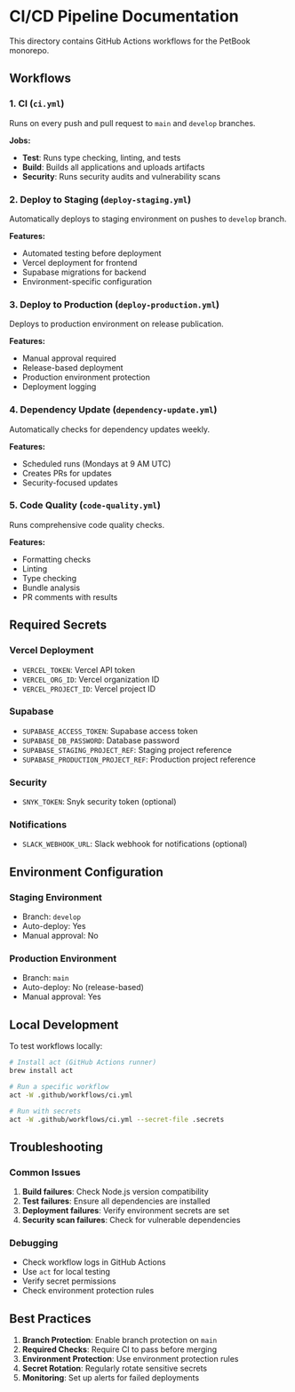 # CI/CD Pipeline Documentation

This directory contains GitHub Actions workflows for the PetBook monorepo.

## Workflows

### 1. CI (`ci.yml`)

Runs on every push and pull request to `main` and `develop` branches.

**Jobs:**

- **Test**: Runs type checking, linting, and tests
- **Build**: Builds all applications and uploads artifacts
- **Security**: Runs security audits and vulnerability scans

### 2. Deploy to Staging (`deploy-staging.yml`)

Automatically deploys to staging environment on pushes to `develop` branch.

**Features:**

- Automated testing before deployment
- Vercel deployment for frontend
- Supabase migrations for backend
- Environment-specific configuration

### 3. Deploy to Production (`deploy-production.yml`)

Deploys to production environment on release publication.

**Features:**

- Manual approval required
- Release-based deployment
- Production environment protection
- Deployment logging

### 4. Dependency Update (`dependency-update.yml`)

Automatically checks for dependency updates weekly.

**Features:**

- Scheduled runs (Mondays at 9 AM UTC)
- Creates PRs for updates
- Security-focused updates

### 5. Code Quality (`code-quality.yml`)

Runs comprehensive code quality checks.

**Features:**

- Formatting checks
- Linting
- Type checking
- Bundle analysis
- PR comments with results

## Required Secrets

### Vercel Deployment

- `VERCEL_TOKEN`: Vercel API token
- `VERCEL_ORG_ID`: Vercel organization ID
- `VERCEL_PROJECT_ID`: Vercel project ID

### Supabase

- `SUPABASE_ACCESS_TOKEN`: Supabase access token
- `SUPABASE_DB_PASSWORD`: Database password
- `SUPABASE_STAGING_PROJECT_REF`: Staging project reference
- `SUPABASE_PRODUCTION_PROJECT_REF`: Production project reference

### Security

- `SNYK_TOKEN`: Snyk security token (optional)

### Notifications

- `SLACK_WEBHOOK_URL`: Slack webhook for notifications (optional)

## Environment Configuration

### Staging Environment

- Branch: `develop`
- Auto-deploy: Yes
- Manual approval: No

### Production Environment

- Branch: `main`
- Auto-deploy: No (release-based)
- Manual approval: Yes

## Local Development

To test workflows locally:

```bash
# Install act (GitHub Actions runner)
brew install act

# Run a specific workflow
act -W .github/workflows/ci.yml

# Run with secrets
act -W .github/workflows/ci.yml --secret-file .secrets
```

## Troubleshooting

### Common Issues

1. **Build failures**: Check Node.js version compatibility
2. **Test failures**: Ensure all dependencies are installed
3. **Deployment failures**: Verify environment secrets are set
4. **Security scan failures**: Check for vulnerable dependencies

### Debugging

- Check workflow logs in GitHub Actions
- Use `act` for local testing
- Verify secret permissions
- Check environment protection rules

## Best Practices

1. **Branch Protection**: Enable branch protection on `main`
2. **Required Checks**: Require CI to pass before merging
3. **Environment Protection**: Use environment protection rules
4. **Secret Rotation**: Regularly rotate sensitive secrets
5. **Monitoring**: Set up alerts for failed deployments
